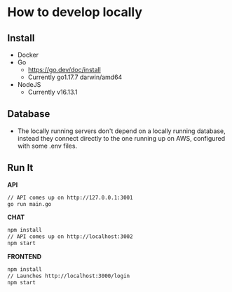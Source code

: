 # How to develop locally

## Install

- Docker
- Go
  - https://go.dev/doc/install
  - Currently go1.17.7 darwin/amd64
- NodeJS
  - Currently v16.13.1

## Database

- The locally running servers don't depend on a locally running database, instead they connect directly to the one running up on AWS, configured with some .env files.

## Run It

__API__

```bash
// API comes up on http://127.0.0.1:3001
go run main.go
```

__CHAT__

```bash
npm install
// API comes up on http://localhost:3002
npm start
```

__FRONTEND__

```bash
npm install
// Launches http://localhost:3000/login
npm start
```